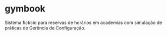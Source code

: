# gymbook
Sistema fictício para reservas de horários em academias com simulação de práticas de Gerência de Configuração.
